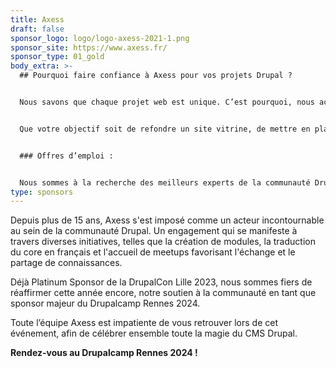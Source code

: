 ```yaml
---
title: Axess
draft: false
sponsor_logo: logo/logo-axess-2021-1.png
sponsor_site: https://www.axess.fr/
sponsor_type: 01_gold
body_extra: >-
  ## Pourquoi faire confiance à Axess pour vos projets Drupal ?


  Nous savons que chaque projet web est unique. C’est pourquoi, nous accompagnons nos clients dans la mise en œuvre de solutions sur mesure adaptées à leurs besoins spécifiques. 


  Que votre objectif soit de refondre un site vitrine, de mettre en place une plateforme e-commerce, d'améliorer l'expérience utilisateur ou de résoudre des défis techniques complexes, Axess se positionne comme partenaire incontournable à chaque étape de votre projet Drupal.


  ### Offres d’emploi : 


  Nous sommes à la recherche des meilleurs experts de la communauté Drupal. Proposez-nous votre candidature spontanée directement sur notre [espace carrière](https://www.axess.fr/espace-carriere/offres-emplois/candidature-spontanee).
type: sponsors
---
```

Depuis plus de 15 ans, Axess s'est imposé comme un acteur incontournable au sein de la communauté Drupal. Un engagement qui se manifeste à travers diverses initiatives, telles que la création de modules, la traduction du core en français et l'accueil de meetups favorisant l'échange et le partage de connaissances.

Déjà Platinum Sponsor de la DrupalCon Lille 2023, nous sommes fiers de réaffirmer cette année encore, notre soutien à la communauté en tant que sponsor majeur du Drupalcamp Rennes 2024. 

Toute l’équipe Axess est impatiente de vous retrouver lors de cet événement, afin de célébrer ensemble toute la magie du CMS Drupal.

**Rendez-vous au Drupalcamp Rennes 2024 !**